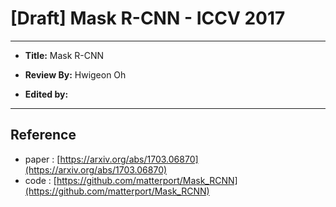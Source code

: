# [Draft] Mask R-CNN - ICCV 2017

---

- **Title:** Mask R-CNN

- **Review By:** Hwigeon Oh

- **Edited by:** 

---

## Reference

- paper : [https://arxiv.org/abs/1703.06870](https://arxiv.org/abs/1703.06870)
- code : [https://github.com/matterport/Mask_RCNN](https://github.com/matterport/Mask_RCNN)

